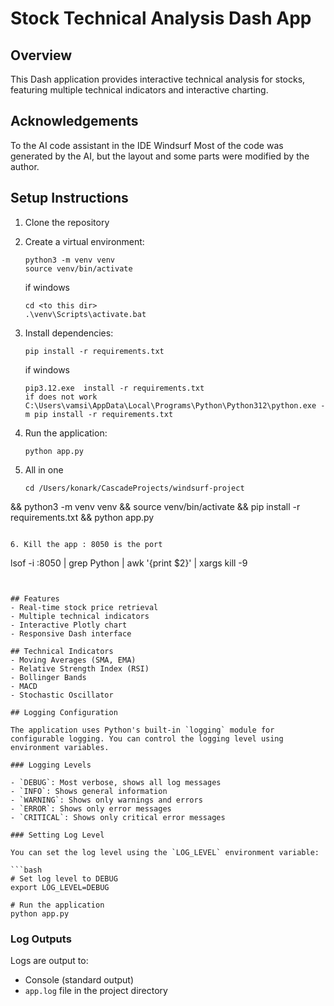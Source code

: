 # Stock Technical Analysis Dash App




## Overview
This Dash application provides interactive technical analysis for stocks, featuring multiple technical indicators and interactive charting.


## Acknowledgements
To the AI code assistant in the IDE Windsurf
Most of the code was generated by the AI, but the layout and some parts were modified by the author.



## Setup Instructions
1. Clone the repository
2. Create a virtual environment:
   ```
   python3 -m venv venv
   source venv/bin/activate
   ```
   if windows
   ```
   cd <to this dir>
   .\venv\Scripts\activate.bat
   
   ```
3. Install dependencies:
   ```
   pip install -r requirements.txt
   ```
   if windows
   ```
   pip3.12.exe  install -r requirements.txt
   if does not work
   C:\Users\vamsi\AppData\Local\Programs\Python\Python312\python.exe -m pip install -r requirements.txt
   ```
4. Run the application:
   ```
   python app.py
   ```

5. All in one
   ```
   cd /Users/konark/CascadeProjects/windsurf-project
&& python3 -m venv venv && source venv/bin/activate && pip install -r requirements.txt
&& python app.py
   ```

 6. Kill the app : 8050 is the port
   ```
   lsof -i :8050 | grep Python | awk '{print $2}' | xargs kill -9
   ```  


## Features
- Real-time stock price retrieval
- Multiple technical indicators
- Interactive Plotly chart
- Responsive Dash interface

## Technical Indicators
- Moving Averages (SMA, EMA)
- Relative Strength Index (RSI)
- Bollinger Bands
- MACD
- Stochastic Oscillator

## Logging Configuration

The application uses Python's built-in `logging` module for configurable logging. You can control the logging level using environment variables.

### Logging Levels

- `DEBUG`: Most verbose, shows all log messages
- `INFO`: Shows general information
- `WARNING`: Shows only warnings and errors
- `ERROR`: Shows only error messages
- `CRITICAL`: Shows only critical error messages

### Setting Log Level

You can set the log level using the `LOG_LEVEL` environment variable:

```bash
# Set log level to DEBUG
export LOG_LEVEL=DEBUG

# Run the application
python app.py
```

### Log Outputs

Logs are output to:
- Console (standard output)
- `app.log` file in the project directory
